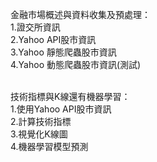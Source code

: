 金融市場概述與資料收集及預處理：<br>
1.證交所資訊<br>
2.Yahoo API股市資訊<br>
3.Yahoo 靜態爬蟲股市資訊<br>
4.Yahoo 動態爬蟲股市資訊(測試)<br><br>

技術指標與K線還有機器學習：<br>
1.使用Yahoo API股市資訊<br>
2.計算技術指標<br>
3.視覺化K線圖<br>
4.機器學習模型預測
